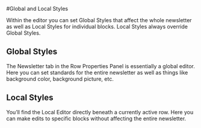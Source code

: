 #Global and Local Styles

Within the editor you can set Global Styles that affect the whole newsletter as well as Local Styles for individual blocks. 
Local Styles always override Global Styles.

## Global Styles

The Newsletter tab in the Row Properties Panel is essentially a global editor. Here you can set standards for the entire newsletter
as well as things like background color, background picture, etc. 

## Local Styles

You’ll find the Local Editor directly beneath a currently active row. Here you can make edits to specific blocks without affecting the 
entire newsletter.

